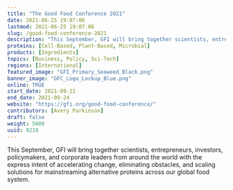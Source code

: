 ```yaml
---
title: "The Good Food Conference 2021"
date: 2021-06-25 19:07:06
lastmod: 2021-06-25 19:07:06
slug: /good-food-conference-2021
description: "This September, GFI will bring together scientists, entrepreneurs, investors, policymakers, and corporate leaders from around the world with the express intent of accelerating change, eliminating obstacles, and scaling solutions for mainstreaming alternative proteins across our global food system."
proteins: [Cell-Based, Plant-Based, Microbial]
products: [Ingredients]
topics: [Business, Policy, Sci-Tech]
regions: [International]
featured_image: "GFI_Primary_Seaweed_Black.png"
banner_image: "GFC_Logo_Lockup_Blue.png"
online: TRUE
start_date: 2021-09-22
end_date: 2021-09-24
website: "https://gfi.org/good-food-conference/"
contributors: [Avery Parkinson]
draft: false
weight: 5000
uuid: 9219
---
```

<p>This September, GFI will bring together scientists, entrepreneurs, investors, policymakers, and corporate leaders from around the world with the express intent of accelerating change, eliminating obstacles, and scaling solutions for mainstreaming alternative proteins across our global food system.</p>
